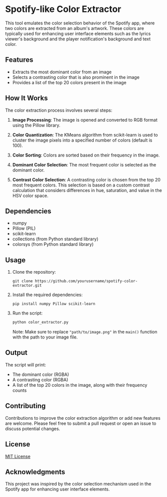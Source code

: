 # Spotify-like Color Extractor

This tool emulates the color selection behavior of the Spotify app, where two colors are extracted from an album's artwork. These colors are typically used for enhancing user interface elements such as the lyrics viewer's background and the player notification's background and text color.

## Features

- Extracts the most dominant color from an image
- Selects a contrasting color that is also prominent in the image
- Provides a list of the top 20 colors present in the image

## How It Works

The color extraction process involves several steps:

1. **Image Processing**: The image is opened and converted to RGB format using the Pillow library.

2. **Color Quantization**: The KMeans algorithm from scikit-learn is used to cluster the image pixels into a specified number of colors (default is 100).

3. **Color Sorting**: Colors are sorted based on their frequency in the image.

4. **Dominant Color Selection**: The most frequent color is selected as the dominant color.

5. **Contrast Color Selection**: A contrasting color is chosen from the top 20 most frequent colors. This selection is based on a custom contrast calculation that considers differences in hue, saturation, and value in the HSV color space.

## Dependencies

- numpy
- Pillow (PIL)
- scikit-learn
- collections (from Python standard library)
- colorsys (from Python standard library)

## Usage

1. Clone the repository:
   ```
   git clone https://github.com/yourusername/spotify-color-extractor.git
   ```

2. Install the required dependencies:
   ```
   pip install numpy Pillow scikit-learn
   ```

3. Run the script:
   ```python
   python color_extractor.py
   ```

   Note: Make sure to replace `"path/to/image.png"` in the `main()` function with the path to your image file.

## Output

The script will print:
- The dominant color (RGBA)
- A contrasting color (RGBA)
- A list of the top 20 colors in the image, along with their frequency counts

## Contributing

Contributions to improve the color extraction algorithm or add new features are welcome. Please feel free to submit a pull request or open an issue to discuss potential changes.

## License

[MIT License](LICENSE)

## Acknowledgments

This project was inspired by the color selection mechanism used in the Spotify app for enhancing user interface elements.
